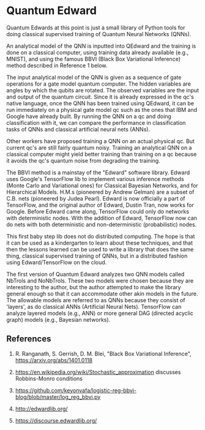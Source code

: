# Quantum Edward

Quantum Edwards at this point is just a small library of Python tools for 
doing classical supervised training of Quantum Neural Networks (QNNs). 

An analytical model of the QNN is inputted into QEdward and the training is 
done on a classical computer, using training data already available (e.g., 
MNIST), and using the famous BBVI (Black Box Variational Inference) method 
described in Reference 1 below. 

The input analytical model of the QNN is given as a sequence of gate 
operations for a gate model quantum computer. The hidden variables are 
angles by which the qubits are rotated. The observed variables are the input 
and output of the quantum circuit. Since it is already expressed in the qc's 
native language, once the QNN has been trained using QEdward, it can be 
run immediately on a physical gate model qc such as the ones that IBM and 
Google have already built. By running the QNN on a qc and doing 
classification with it, we can compare the performance in classification 
tasks of QNNs and classical artificial neural nets (ANNs). 

Other workers have proposed training a QNN on an actual physical qc. But 
current qc's are still fairly quantum noisy. Training an analytical QNN on a 
classical computer might yield better training than training on a qc because 
it avoids the qc's quantum noise from degrading the training. 

The BBVI method is a mainstay of the "Edward" software library. Edward uses 
Google's TensorFlow lib to implement various inference methods (Monte Carlo 
and Variational ones) for Classical Bayesian Networks, and for Hierarchical 
Models. H.M.s (pioneered by Andrew Gelman) are a subset of C.B. nets 
(pioneered by Judea Pearl). Edward is now officially a part of TensorFlow, 
and the original author of Edward, Dustin Tran, now works for Google. Before 
Edward came along, TensorFlow could only do networks with deterministic 
nodes. With the addition of Edward, TensorFlow now can do nets with both 
deterministic and non-deterministic (probabilistic) nodes. 

This first baby step lib does not do distributed computing. The hope is that 
it can be used as a kindergarten to learn about these techniques, and that 
then the lessons learned can be used to write a library that does the same 
thing, classical supervised training of QNNs, but in a distributed fashion 
using Edward/TensorFlow on the cloud. 

The first version of Quantum Edward analyzes two QNN models called NbTrols 
and NoNbTrols. These two models were chosen because they are interesting to 
the author, but the author attempted to make the library general enough so 
that it can accommodate other akin models in the future. The allowable 
models are referred to as QNNs because they consist of 'layers', 
as do classical ANNs (Artificial Neural Nets). TensorFlow can analyze 
layered models (e.g., ANN) or more general DAG (directed acyclic graph) 
models (e.g., Bayesian networks). 


References
----------

1. R. Ranganath, S. Gerrish, D. M. Blei, "Black Box Variational
Inference", https://arxiv.org/abs/1401.0118

2. https://en.wikipedia.org/wiki/Stochastic_approximation
discusses Robbins-Monro conditions

3. https://github.com/keyonvafa/logistic-reg-bbvi-blog/blob/master/log_reg_bbvi.py

4. http://edwardlib.org/

5. https://discourse.edwardlib.org/


